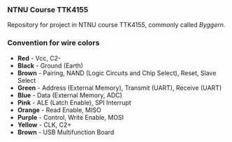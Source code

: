 ### NTNU Course TTK4155

Repository for project in NTNU course TTK4155, commonly called _Byggern_.

### Convention for wire colors

- **Red** - Vcc, C2-
- **Black** - Ground (Earth)
- **Brown** - Pairing, NAND (Logic Circuits and Chip Select), Reset, Slave Select
- **Green** - Address (External Memory), Transmit (UART), Receive (UART)
- **Blue** - Data (External Memory, ADC)
- **Pink** - ALE (Latch Enable), SPI Interrupt
- **Orange** - Read Enable, MISO
- **Purple** - Control, Write Enable, MOSI
- **Yellow** - CLK, C2+
- **Brown** - USB Multifunction Board
